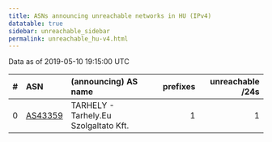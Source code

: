 ```yaml
---
title: ASNs announcing unreachable networks in HU (IPv4)
datatable: true
sidebar: unreachable_sidebar
permalink: unreachable_hu-v4.html
---
```


Data as of 2019-05-10 19:15:00 UTC


<div class="datatable-begin"></div>

|   # | ASN                                    | (announcing) AS name                  |   prefixes |   unreachable /24s |
|----:|:---------------------------------------|:--------------------------------------|-----------:|-------------------:|
|   0 | [AS43359](unreachable_AS43359-v4.html) | TARHELY - Tarhely.Eu Szolgaltato Kft. |          1 |                  1 |

<div class="datatable-end"></div>